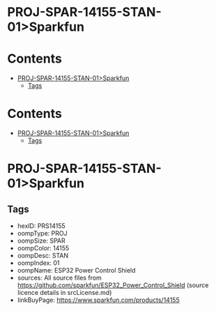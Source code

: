 
PROJ-SPAR-14155-STAN-01>Sparkfun
================================

Contents
========

* [PROJ-SPAR-14155-STAN-01>Sparkfun](#proj-spar-14155-stan-01sparkfun)
	* [Tags](#tags)

Contents
========

* [PROJ-SPAR-14155-STAN-01>Sparkfun](#proj-spar-14155-stan-01sparkfun)
	* [Tags](#tags)

# PROJ-SPAR-14155-STAN-01>Sparkfun

## Tags

- hexID: PRS14155
- oompType: PROJ
- oompSize: SPAR
- oompColor: 14155
- oompDesc: STAN
- oompIndex: 01
- oompName: ESP32 Power Control Shield
- sources: All source files from https://github.com/sparkfun/ESP32_Power_Control_Shield (source licence details in srcLicense.md)
- linkBuyPage: https://www.sparkfun.com/products/14155
